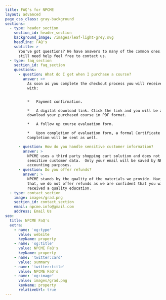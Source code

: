 ```yaml
---
title: FAQ's for NPCME
layout: advanced
page_css_class: gray-background
sections:
  - type: header_section
    section_id: header_section
    background_image: /images/leaf-light-grey.svg
    headline: FAQ's
    subtitle: >
      You've got questions? We have answers to many of the common ones. If you
      still need help feel free to contact us.
  - type: faq_section
    section_id: faq_section
    questions:
      - question: What do I get when I purchase a course?
        answer: >+
          As soon as you complete the checkout process you will receive an email
          with:


          *   Payment confirmation.

          *   A digital download link. Click the link and you will be able to
          download your purchased course in PDF format.

          *   A follow up course evaluation form.

          *   Upon completion of evaluation form, a formal Certificate of
          Completion will be sent as well.

      - question: How do you handle sensitive customer information?
        answer: >
          NPCME uses a third party shopping cart solution and does not store any
          sensitive customer data.  Only your email will be saved by NPCME for
          accounting purposes.
      - question: Do you offer refunds?
        answer: >
          NPCME stands by the quality of the materials we provide. Having said
          that, we do not offer refunds as we are confident that you will have
          received a quality education.
  - type: contact_section
    image: images/grad.png
    section_id: contact_section
    email: npcme.info@gmail.com
    address: Email Us
seo:
  title: NPCME FaQ's
  extra:
    - name: 'og:type'
      value: website
      keyName: property
    - name: 'og:title'
      value: NPCME FaQ's
      keyName: property
    - name: 'twitter:card'
      value: summary
    - name: 'twitter:title'
      value: NPCME FaQ's
    - name: 'og:image'
      value: images/grad.png
      keyName: property
      relativeUrl: true
---
```

